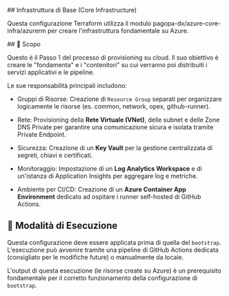 ## Infrastruttura di Base (Core Infrastructure)

Questa configurazione Terraform utilizza il modulo pagopa-dx/azure-core-infra/azurerm per creare l'infrastruttura fondamentale su Azure.

## 🎯 Scopo

Questo è il Passo 1 del processo di provisioning su cloud. Il suo obiettivo è creare le "fondamenta" e i "contenitori" su cui verranno poi distribuiti i servizi applicativi e le pipeline.

Le sue responsabilità principali includono:

* Gruppi di Risorse: Creazione di `Resource Group` separati per organizzare logicamente le risorse (es. common, network, opex, github-runner).

* Rete: Provisioning della **Rete Virtuale (VNet)**, delle subnet e delle Zone DNS Private per garantire una comunicazione sicura e isolata tramite Private Endpoint.

* Sicurezza: Creazione di un **Key Vault** per la gestione centralizzata di segreti, chiavi e certificati.

* Monitoraggio: Impostazione di un **Log Analytics Workspace** e di un'istanza di Application Insights per aggregare log e metriche.

* Ambiente per CI/CD: Creazione di un **Azure Container App Environment** dedicato ad ospitare i runner self-hosted di GitHub Actions.

## 🚀 Modalità di Esecuzione
Questa configurazione deve essere applicata prima di quella del `bootstrap`. L'esecuzione può avvenire tramite una pipeline di GitHub Actions dedicata (consigliato per le modifiche future) o manualmente da locale.

L'output di questa esecuzione (le risorse create su Azure) è un prerequisito fondamentale per il corretto funzionamento della configurazione di `bootstrap`.